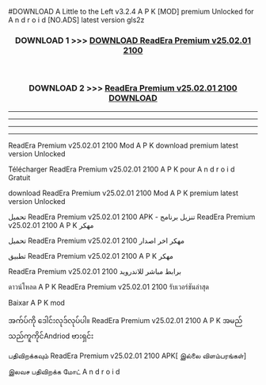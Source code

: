 #DOWNLOAD A Little to the Left v3.2.4 A P K [MOD] premium Unlocked for A n d r o i d [NO.ADS] latest version gls2z 



<div align="center">

<h3>DOWNLOAD 1 >>> <a href="https://downloadmod1.web.app/?judul=ReadEra Premium v25.02.01 2100 ">DOWNLOAD ReadEra Premium v25.02.01 2100 </a></h3><br>

<h3>DOWNLOAD 2 >>> <a href="https://downloadmod1.web.app/?judul=ReadEra Premium v25.02.01 2100 ">ReadEra Premium v25.02.01 2100  DOWNLOAD </a></h3>

</div>


----------------------------------------------------------

----------------------------------------------------------

----------------------------------------------------------

----------------------------------------------------------


ReadEra Premium v25.02.01 2100  Mod A P K download premium latest version Unlocked

Télécharger ReadEra Premium v25.02.01 2100  A P K pour A n d r o i d Gratuit

download ReadEra Premium v25.02.01 2100  Mod A P K premium latest version Unlocked

تحميل ReadEra Premium v25.02.01 2100  APK - تنزيل برنامج ReadEra Premium v25.02.01 2100  A P K مهكر

تحميل ReadEra Premium v25.02.01 2100  مهكر اخر اصدار

تطبيق ReadEra Premium v25.02.01 2100  A P K مهكر

ReadEra Premium v25.02.01 2100  برابط مباشر للاندرويد

ดาวน์โหลด A P K ReadEra Premium v25.02.01 2100  รับเวอร์ชันล่าสุด

Baixar A P K mod

အက်ပ်ကို ဒေါင်းလုဒ်လုပ်ပါ။ ReadEra Premium v25.02.01 2100  A P K အမည်သည်ကူကိုင်Andriod ဗားရှင်း

பதிவிறக்கவும் ReadEra Premium v25.02.01 2100  APK[ இல்லை விளம்பரங்கள்] 
 
இலவச பதிவிறக்க மோட் A n d r o i d



